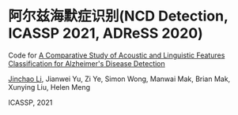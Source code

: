 # 阿尔兹海默症识别(NCD Detection, ICASSP 2021, ADReSS 2020)

Code for [A Comparative Study of Acoustic and Linguistic Features Classification for Alzheimer's Disease Detection](https://ieeexplore.ieee.org/abstract/document/9414147)

[Jinchao Li](https://jinchaoli.com), Jianwei Yu, Zi Ye, Simon Wong, Manwai Mak, Brian Mak, Xunying Liu, Helen Meng

ICASSP, 2021
